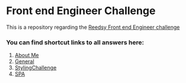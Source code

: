 # Front end Engineer Challenge

This is a repository regarding the [Reedsy Front end Engineer challenge](https://github.com/reedsy/challenges/blob/master/front-end.md)

### You can find shortcut links to all answers here:

1. [About Me](AboutYou/AboutMe.md)
2. [General](General/General.md)
3. [StylingChallenge](StylingChallenge/q3.html)
4. [SPA](SPA/README.md)